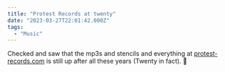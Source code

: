 ```yaml
---
title: "Protest Records at twenty"
date: "2023-03-27T22:01:42.000Z"
tags: 
  - "Music"
---
```


Checked and saw that the mp3s and stencils and everything at [protest-records.com](http://www.protest-records.com/mp3/index.html) is still up after all these years (Twenty in fact). 🎵
